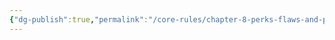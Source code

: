 ```yaml
---
{"dg-publish":true,"permalink":"/core-rules/chapter-8-perks-flaws-and-points/perks-list/trait/resistances/thermal-resistance/"}
---
```


